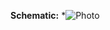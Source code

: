 **Schematic:**
*![Photo](http://i0.wp.com/randomnerdtutorials.com/wp-content/uploads/2013/11/schematics.png)
